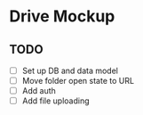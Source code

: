 # Drive Mockup

## TODO

- [ ] Set up DB and data model
- [ ] Move folder open state to URL
- [ ] Add auth
- [ ] Add file uploading
